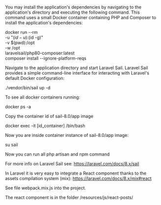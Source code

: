 You may install the application's dependencies by navigating to the application's directory and executing the following command. This command uses a small Docker container containing PHP and Composer to install the application's dependencies:

docker run --rm \
    -u "$(id -u):$(id -g)" \
    -v $(pwd):/opt \
    -w /opt \
    laravelsail/php80-composer:latest \
    composer install --ignore-platform-reqs
    

Navigate to the application directory and start Laravel Sail. Laravel Sail provides a simple command-line interface for interacting with Laravel's default Docker configuration:

./vendor/bin/sail up -d

To see all docker containers running:

docker ps -a

Copy the container id of sail-8.0/app image

docker exec -it [id_container] /bin/bash

Now you are inside container instance of sail-8.0/app image:

su sail

Now you can run all php artisan and npm command

For more info on Laravel Sail see: https://laravel.com/docs/8.x/sail

In Laravel it is very easy to integrate a React component thanks to the assets compilation system (mix): https://laravel.com/docs/8.x/mix#react

See file webpack.mix.js into the project. 

The react component is in the folder /resources/js/react-posts/
